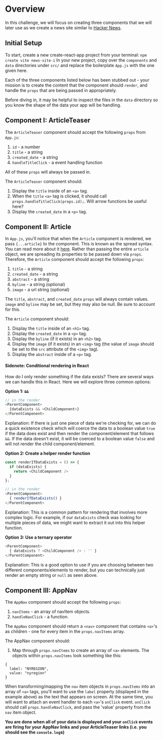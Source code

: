 # Overview
In this challenge, we will focus on creating three components that we will later use as we create a news site similar to [Hacker News](https://news.ycombinator.com/).

## Initial Setup
To start, create a new create-react-app project from your terminal: `npm create vite news-site-i`
In your new project, copy over the `components` and `data` directories under `src/` and replace the boilerplate `App.js` with the one given here.

Each of the three components listed below has been stubbed out - your mission is to create the content that the component should `render`, and handle the `props` that are being passed in appropriately.

Before diving in, it may be helpful to inspect the files in the `data` directory so you know the shape of the data your app will be handling.


## Component I: ArticleTeaser
The `ArticleTeaser` component should accept the following `props` from `App.js`:
1. `id` - a number
2. `title` - a string
3. `created_date` - a string
4. `handleTitleClick` - a event handling function

All of these `props` will always be passed in.

The `ArticleTeaser` component should:
1. Display the `title` inside of an `<a>` tag.
2. When the `title` `<a>` tag is clicked, it should call `props.handleTitleClick(props.id);`. Will arrow functions be useful here?
3. Display the `created_date` in a `<p>` tag.


## Component II: Article
In `App.js`, you'll notice that when the `Article` component is rendered, we pass `{...article}` to the component. This is known as the spread syntax. You can read more about it [here](https://developer.mozilla.org/en-US/docs/Web/JavaScript/Reference/Operators/Spread_syntax). Rather than passing the entire `article` object, we are spreading its properties to be passed down via `props`.
Therefore, the `Article` component should accept the following `props`:
1. `title` - a string
2. `created_date` - a string
3. `abstract` - a string
4. `byline` - a string (optional)
5. `image` - a url string (optional)

The `title`, `abstract`, and `created_date` `props` will always contain values. `image` and `byline` may be set, but they may also be null. Be sure to account for this.

The `Article` component should:
1. Display the `title` inside of an `<h1>` tag.
2. Display the `created_date` in a `<p>` tag.
3. Display the `byline` (if it exists) in an `<h2>` tag.
4. Display the `image` (if it exists) in an `<img>` tag (the value of `image` should be set to the `src` attribute of the `<img>` tag).
5. Display the `abstract` inside of a `<p>` tag.

#### Sidenote: Conditional rendering in React
How do I only render something if the data exists? There are several ways we can handle this in React. Here we will explore three common options:

**Option 1: `&&`**

```javascript
// in the render
<ParentComponent>
  {dataExists && <ChildComponent>}
</ParentComponent>
```
Explanation: If there is just one piece of data we're checking for, we can do a quick existence check which will coerce the data to a boolean value `true` if the data does exist and then render the component/element that follows `&&`. If the data doesn't exist, it will be coerced to a boolean value `false` and will not render the child component/element.

**Option 2: Create a helper render function**

```javascript
const renderIfDataExists = () => {
  if (dataExists) {
    return <ChildComponent />
  }
};

// in the render
<ParentComponent>
  { renderIfDataExists() }
</ParentComponent>
```
Explanation: This is a common pattern for rendering that involves more complex logic. For example, if our `dataExists` check was looking for multiple pieces of data, we might want to extract it out into this helper function.

**Option 3: Use a ternary operator**
```javascript
<ParentComponent>
  { dataExists ? <ChildComponent /> : '' }
</ParentComponent>
```
Explanation: This is a good option to use if you are choosing between two different components/elements to render, but you can technically just render an empty string or `null` as seen above.

## Component III: AppNav
The `AppNav` component should accept the following `props`:
1. `navItems` - an array of navItem objects.
2. `handleNavClick` - a function.

The `AppNav` component should return a `<nav>` component that contains `<a>`'s as children - one for every item in the `props.navItems` array.

The AppNav component should:
1) Map through `props.navItems` to create an array of `<a>` elements. The objects within `props.navItems` look something like this:
```
{
  label: "NYREGION",
  value: "nyregion"
}
```
When transforming/mapping the `nav` item objects in `props.navItems` into an array of `<a>` tags, you'll want to use the `label` property (displayed in the example above) as the text that appears on screen. At the same time, you will want to attach an event handler to each `<a>`'s `onClick` event. `onClick` should call `props.handleNavClick`, and pass the 'value' property from the `nav` item object.

**You are done when all of your data is displayed and your `onClick` events are firing for your AppNav links and your ArticleTeaser links (i.e. you should see the `console.log`s)**

